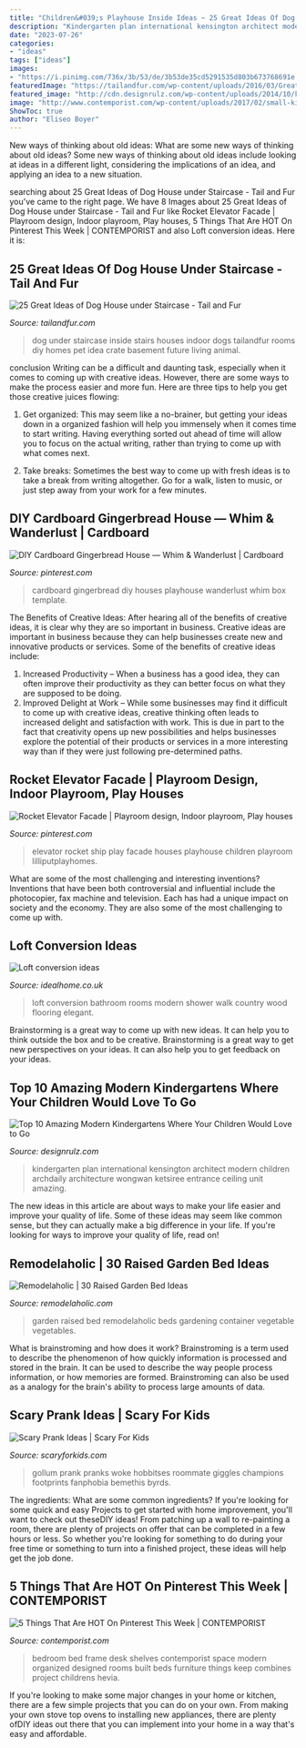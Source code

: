 ```yaml
---
title: "Children&#039;s Playhouse Inside Ideas ~ 25 Great Ideas Of Dog House Under Staircase"
description: "Kindergarten plan international kensington architect modern children archdaily architecture wongwan ketsiree entrance ceiling unit amazing"
date: "2023-07-26"
categories:
- "ideas"
tags: ["ideas"]
images:
- "https://i.pinimg.com/736x/3b/53/de/3b53de35cd5291535d803b673768691e.jpg"
featuredImage: "https://tailandfur.com/wp-content/uploads/2016/03/Great-Ideas-of-Dog-House-Under-Staircase-5.jpg"
featured_image: "http://cdn.designrulz.com/wp-content/uploads/2014/10/kensington-international-kindergarten-plan-architect-3.jpg"
image: "http://www.contemporist.com/wp-content/uploads/2017/02/small-kids-bedroom-desk-shelf-bed-260217-1055-03-800x1417.jpg"
ShowToc: true
author: "Eliseo Boyer"
---
```



New ways of thinking about old ideas: What are some new ways of thinking about old ideas?
Some new ways of thinking about old ideas include looking at ideas in a different light, considering the implications of an idea, and applying an idea to a new situation.

	

		
searching about 25 Great Ideas of Dog House under Staircase - Tail and Fur you've came to the right page. We have 8 Images about 25 Great Ideas of Dog House under Staircase - Tail and Fur like Rocket Elevator Facade | Playroom design, Indoor playroom, Play houses, 5 Things That Are HOT On Pinterest This Week | CONTEMPORIST and also Loft conversion ideas. Here it is:
		
    
## 25 Great Ideas Of Dog House Under Staircase - Tail And Fur

<img loading=lazy src="https://tailandfur.com/wp-content/uploads/2016/03/Great-Ideas-of-Dog-House-Under-Staircase-5.jpg" onerror="this.onerror=null;this.src='https://tse2.mm.bing.net/th?id=OIP.l_71Xhx9szm7BnBXmHOkxgHaJ4&amp;pid=15.1';" alt="25 Great Ideas of Dog House under Staircase - Tail and Fur">

_Source: tailandfur.com_

>dog under staircase inside stairs houses indoor dogs tailandfur rooms diy homes pet idea crate basement future living animal. 

	

conclusion
Writing can be a difficult and daunting task, especially when it comes to coming up with creative ideas. However, there are some ways to make the process easier and more fun. Here are three tips to help you get those creative juices flowing:
1. Get organized: This may seem like a no-brainer, but getting your ideas down in a organized fashion will help you immensely when it comes time to start writing. Having everything sorted out ahead of time will allow you to focus on the actual writing, rather than trying to come up with what comes next.

2. Take breaks: Sometimes the best way to come up with fresh ideas is to take a break from writing altogether. Go for a walk, listen to music, or just step away from your work for a few minutes.

    
## DIY Cardboard Gingerbread House — Whim &amp; Wanderlust | Cardboard

<img loading=lazy src="https://i.pinimg.com/736x/fe/da/6a/feda6a3bbda60f6553462db172d3757f.jpg" onerror="this.onerror=null;this.src='https://tse1.mm.bing.net/th?id=OIP.9c5LZ5zlRT7lF1Np-dPpCgHaJ3&amp;pid=15.1';" alt="DIY Cardboard Gingerbread House — Whim &amp; Wanderlust | Cardboard">

_Source: pinterest.com_

>cardboard gingerbread diy houses playhouse wanderlust whim box template. 

	

The Benefits of Creative Ideas: After hearing all of the benefits of creative ideas, it is clear why they are so important in business.
Creative ideas are important in business because they can help businesses create new and innovative products or services. Some of the benefits of creative ideas include: 
1. Increased Productivity – When a business has a good idea, they can often improve their productivity as they can better focus on what they are supposed to be doing. 
2. Improved Delight at Work – While some businesses may find it difficult to come up with creative ideas, creative thinking often leads to increased delight and satisfaction with work. This is due in part to the fact that creativity opens up new possibilities and helps businesses explore the potential of their products or services in a more interesting way than if they were just following pre-determined paths. 

    
## Rocket Elevator Facade | Playroom Design, Indoor Playroom, Play Houses

<img loading=lazy src="https://i.pinimg.com/736x/3b/53/de/3b53de35cd5291535d803b673768691e.jpg" onerror="this.onerror=null;this.src='https://tse2.mm.bing.net/th?id=OIP.zBb1Cax6HOH2A6aV9pEaWAHaLH&amp;pid=15.1';" alt="Rocket Elevator Facade | Playroom design, Indoor playroom, Play houses">

_Source: pinterest.com_

>elevator rocket ship play facade houses playhouse children playroom lilliputplayhomes. 

	

What are some of the most challenging and interesting inventions?
Inventions that have been both controversial and influential include the photocopier, fax machine and television. Each has had a unique impact on society and the economy. They are also some of the most challenging to come up with.

    
## Loft Conversion Ideas

<img loading=lazy src="http://ksassets.timeincuk.net/wp/uploads/sites/56/2016/12/loft-1920x1281.jpg" onerror="this.onerror=null;this.src='https://tse1.mm.bing.net/th?id=OIP.ukJMJ2LHlVwqhK_A2pN39gHaE8&amp;pid=15.1';" alt="Loft conversion ideas">

_Source: idealhome.co.uk_

>loft conversion bathroom rooms modern shower walk country wood flooring elegant. 

	

Brainstorming is a great way to come up with new ideas. It can help you to think outside the box and to be creative. Brainstorming is a great way to get new perspectives on your ideas. It can also help you to get feedback on your ideas.

    
## Top 10 Amazing Modern Kindergartens Where Your Children Would Love To Go

<img loading=lazy src="http://cdn.designrulz.com/wp-content/uploads/2014/10/kensington-international-kindergarten-plan-architect-3.jpg" onerror="this.onerror=null;this.src='https://tse3.mm.bing.net/th?id=OIP.vTGpa7QDzQ33VbWjEn_b9gHaLH&amp;pid=15.1';" alt="Top 10 Amazing Modern Kindergartens Where Your Children Would Love to Go">

_Source: designrulz.com_

>kindergarten plan international kensington architect modern children archdaily architecture wongwan ketsiree entrance ceiling unit amazing. 

	

The new ideas in this article are about ways to make your life easier and improve your quality of life. Some of these ideas may seem like common sense, but they can actually make a big difference in your life. If you're looking for ways to improve your quality of life, read on!

    
## Remodelaholic | 30 Raised Garden Bed Ideas

<img loading=lazy src="https://www.remodelaholic.com/wp-content/uploads/2015/07/iStock_000066136709_Large.jpg" onerror="this.onerror=null;this.src='https://tse4.mm.bing.net/th?id=OIP.CS1QrWmFj0sj9efagq_9twHaLG&amp;pid=15.1';" alt="Remodelaholic | 30 Raised Garden Bed Ideas">

_Source: remodelaholic.com_

>garden raised bed remodelaholic beds gardening container vegetable vegetables. 

	

What is brainstroming and how does it work?
Brainstroming is a term used to describe the phenomenon of how quickly information is processed and stored in the brain. It can be used to describe the way people process information, or how memories are formed. Brainstroming can also be used as a analogy for the brain's ability to process large amounts of data.

    
## Scary Prank Ideas | Scary For Kids

<img loading=lazy src="https://www.scaryforkids.com/pics/prank-ideas-10.jpg" onerror="this.onerror=null;this.src='https://tse4.mm.bing.net/th?id=OIP.kAk93nm-FJrRRpAYeZUWegHaJ4&amp;pid=15.1';" alt="Scary Prank Ideas | Scary For Kids">

_Source: scaryforkids.com_

>gollum prank pranks woke hobbitses roommate giggles champions footprints fanphobia bemethis byrds. 

	

The ingredients: What are some common ingredients?
If you're looking for some quick and easy Projects to get started with home improvement, you'll want to check out theseDIY ideas! From patching up a wall to re-painting a room, there are plenty of projects on offer that can be completed in a few hours or less. So whether you're looking for something to do during your free time or something to turn into a finished project, these ideas will help get the job done.

    
## 5 Things That Are HOT On Pinterest This Week | CONTEMPORIST

<img loading=lazy src="http://www.contemporist.com/wp-content/uploads/2017/02/small-kids-bedroom-desk-shelf-bed-260217-1055-03-800x1417.jpg" onerror="this.onerror=null;this.src='https://tse3.mm.bing.net/th?id=OIP.AeLQWfCN8nmL57_ONESEQQHaNH&amp;pid=15.1';" alt="5 Things That Are HOT On Pinterest This Week | CONTEMPORIST">

_Source: contemporist.com_

>bedroom bed frame desk shelves contemporist space modern organized designed rooms built beds furniture things keep combines project childrens hevia. 

	

If you're looking to make some major changes in your home or kitchen, there are a few simple projects that you can do on your own. From making your own stove top ovens to installing new appliances, there are plenty ofDIY ideas out there that you can implement into your home in a way that's easy and affordable.

